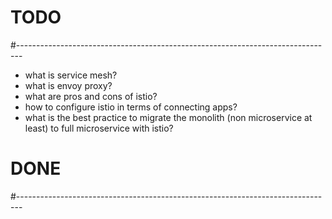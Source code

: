 # TODO
#-------------------------------------------------------------------------------
* what is service mesh?
* what is envoy proxy?
* what are pros and cons of istio?
* how to configure istio in terms of connecting apps?
* what is the best practice to migrate the monolith (non microservice at least)
  to full microservice with istio? 

# DONE
#-------------------------------------------------------------------------------